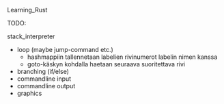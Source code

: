 Learning_Rust

TODO:

stack_interpreter

* loop (maybe jump-command etc.)
  * hashmappiin tallennetaan labelien rivinumerot labelin nimen kanssa
  * goto-käskyn kohdalla haetaan seuraava suoritettava rivi
* branching (if/else)
* commandline input
* commandline output
* graphics